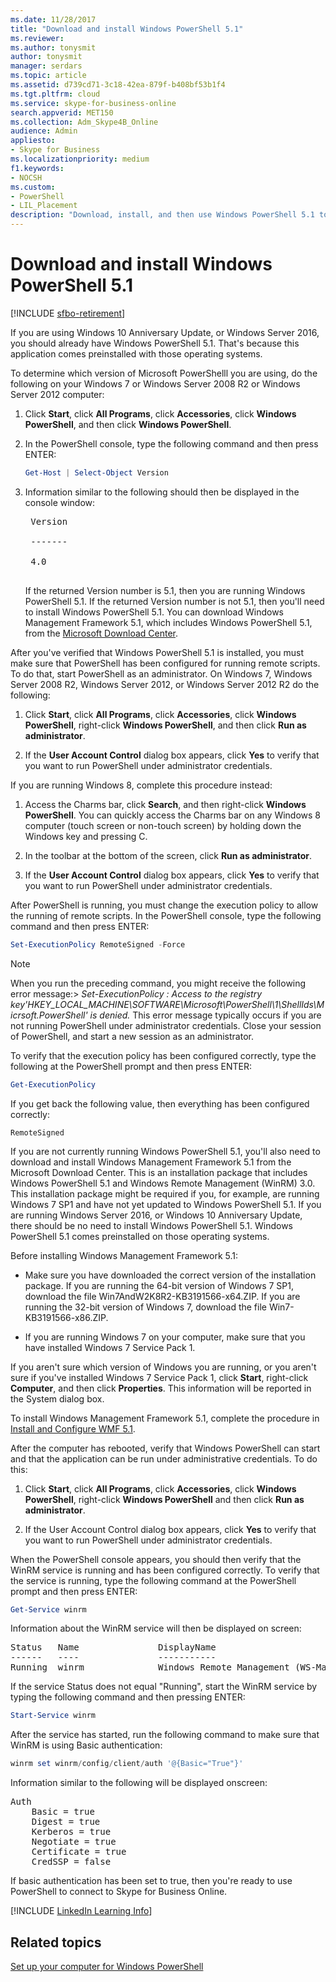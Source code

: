 ```yaml
---
ms.date: 11/28/2017
title: "Download and install Windows PowerShell 5.1"
ms.reviewer: 
ms.author: tonysmit
author: tonysmit
manager: serdars
ms.topic: article
ms.assetid: d739cd71-3c18-42ea-879f-b408bf53b1f4
ms.tgt.pltfrm: cloud
ms.service: skype-for-business-online
search.appverid: MET150
ms.collection: Adm_Skype4B_Online
audience: Admin
appliesto:
- Skype for Business
ms.localizationpriority: medium
f1.keywords:
- NOCSH
ms.custom:
- PowerShell
- LIL_Placement
description: "Download, install, and then use Windows PowerShell 5.1 to create a remote PowerShell session that connects to Skype for Business Online."
---
```


# Download and install Windows PowerShell 5.1

[!INCLUDE [sfbo-retirement](../../Hub/includes/sfbo-retirement.md)]

If you are using Windows 10 Anniversary Update, or Windows Server 2016, you should already have Windows PowerShell 5.1. That's because this application comes preinstalled with those operating systems.
  
To determine which version of Microsoft PowerShelll you are using, do the following on your Windows 7 or Windows Server 2008 R2 or Windows Server 2012 computer:
  
1. Click **Start**, click **All Programs**, click **Accessories**, click **Windows PowerShell**, and then click **Windows PowerShell**.
    
2. In the PowerShell console, type the following command and then press ENTER:
    
   ```PowerShell
   Get-Host | Select-Object Version
   ```

3. Information similar to the following should then be displayed in the console window:
    
    <pre>
    Version <BR>
    ------- <BR>
    4.0
    </pre>

    If the returned Version number is 5.1, then you are running Windows PowerShell 5.1. If the returned Version number is not 5.1, then you'll need to install Windows PowerShell 5.1. You can download Windows Management Framework 5.1, which includes Windows PowerShell 5.1, from the [Microsoft Download Center](https://www.microsoft.com/download/details.aspx?id=54616).
  
After you've verified that Windows PowerShell 5.1 is installed, you must make sure that PowerShell has been configured for running remote scripts. To do that, start PowerShell as an administrator. On Windows 7, Windows Server 2008 R2, Windows Server 2012, or Windows Server 2012 R2 do the following:
  
1. Click **Start**, click **All Programs**, click **Accessories**, click **Windows PowerShell**, right-click **Windows PowerShell**, and then click **Run as administrator**.
    
2. If the **User Account Control** dialog box appears, click **Yes** to verify that you want to run PowerShell under administrator credentials.
    
If you are running Windows 8, complete this procedure instead:
  
1. Access the Charms bar, click **Search**, and then right-click **Windows PowerShell**. You can quickly access the Charms bar on any Windows 8 computer (touch screen or non-touch screen) by holding down the Windows key and pressing C.
    
2. In the toolbar at the bottom of the screen, click **Run as administrator**.
    
3. If the **User Account Control** dialog box appears, click **Yes** to verify that you want to run PowerShell under administrator credentials.
    
After PowerShell is running, you must change the execution policy to allow the running of remote scripts. In the PowerShell console, type the following command and then press ENTER:
```PowerShell
Set-ExecutionPolicy RemoteSigned -Force
```
   
 
> [!NOTE]
> When you run the preceding command, you might receive the following error message:> *Set-ExecutionPolicy : Access to the registry key'HKEY_LOCAL_MACHINE\\SOFTWARE\\Microsoft\\PowerShell\\1\\ShellIds\\Micrsoft.PowerShell' is denied.* This error message typically occurs if you are not running PowerShell under administrator credentials. Close your session of PowerShell, and start a new session as an administrator.
 
To verify that the execution policy has been configured correctly, type the following at the PowerShell prompt and then press ENTER:
  
```PowerShell
Get-ExecutionPolicy
```

If you get back the following value, then everything has been configured correctly:
  
`RemoteSigned`

If you are not currently running Windows PowerShell 5.1, you'll also need to download and install Windows Management Framework 5.1 from the Microsoft Download Center. This is an installation package that includes Windows PowerShell 5.1 and Windows Remote Management (WinRM) 3.0. This installation package might be required if you, for example, are running Windows 7 SP1 and have not yet updated to Windows PowerShell 5.1. If you are running Windows Server 2016, or Windows 10 Anniversary Update, there should be no need to install Windows PowerShell 5.1. Windows PowerShell 5.1 comes preinstalled on those operating systems.
  
Before installing Windows Management Framework 5.1:
  
- Make sure you have downloaded the correct version of the installation package. If you are running the 64-bit version of Windows 7 SP1, download the file Win7AndW2K8R2-KB3191566-x64.ZIP. If you are running the 32-bit version of Windows 7, download the file Win7-KB3191566-x86.ZIP.
    
- If you are running Windows 7 on your computer, make sure that you have installed Windows 7 Service Pack 1.

If you aren't sure which version of Windows you are running, or you aren't sure if you've installed Windows 7 Service Pack 1, click **Start**, right-click **Computer**, and then click **Properties**. This information will be reported in the System dialog box.
  
To install Windows Management Framework 5.1, complete the procedure in [Install and Configure WMF 5.1](/powershell/scripting/wmf/setup/install-configure).
  
After the computer has rebooted, verify that Windows PowerShell can start and that the application can be run under administrative credentials. To do this:
  
1. Click **Start**, click **All Programs**, click **Accessories**, click **Windows PowerShell**, right-click **Windows PowerShell** and then click **Run as administrator**.
    
2. If the User Account Control dialog box appears, click **Yes** to verify that you want to run PowerShell under administrator credentials.
    
When the PowerShell console appears, you should then verify that the WinRM service is running and has been configured correctly. To verify that the service is running, type the following command at the PowerShell prompt and then press ENTER:
  
```PowerShell
Get-Service winrm
```

Information about the WinRM service will then be displayed on screen:
  
<pre>
Status   Name               DisplayName
------   ----               -----------
Running  winrm              Windows Remote Management (WS-Manag...
</pre>

If the service Status does not equal "Running", start the WinRM service by typing the following command and then pressing ENTER:
  
```PowerShell
Start-Service winrm
```

After the service has started, run the following command to make sure that WinRM is using Basic authentication:
  
```PowerShell
winrm set winrm/config/client/auth '@{Basic="True"}'
```

Information similar to the following will be displayed onscreen:
  
<pre>
Auth
    Basic = true
    Digest = true
    Kerberos = true
    Negotiate = true
    Certificate = true
    CredSSP = false
</pre>

If basic authentication has been set to true, then you're ready to use PowerShell to connect to Skype for Business Online.
  
[!INCLUDE [LinkedIn Learning Info](../../common/office/linkedin-learning-info.md)]
   
## Related topics
[Set up your computer for Windows PowerShell](set-up-your-computer-for-windows-powershell.md) 

  

